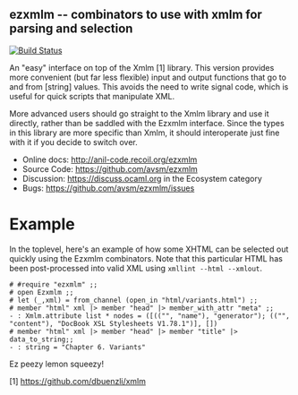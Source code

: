 ## ezxmlm -- combinators to use with xmlm for parsing and selection

[![Build Status](https://travis-ci.org/avsm/ezxmlm.svg?branch=master)](https://travis-ci.org/avsm/ezxmlm)

An "easy" interface on top of the Xmlm [1] library.  This version provides more
convenient (but far less flexible) input and output functions that go to and
from [string] values.  This avoids the need to write signal code, which is
useful for quick scripts that manipulate XML.
   
More advanced users should go straight to the Xmlm library and use it directly,
rather than be saddled with the Ezxmlm interface.  Since the types in this
library are more specific than Xmlm, it should interoperate just fine with it
if you decide to switch over.

* Online docs: <http://anil-code.recoil.org/ezxmlm>
* Source Code: <https://github.com/avsm/ezxmlm>
* Discussion: <https://discuss.ocaml.org> in the Ecosystem category
* Bugs: <https://github.com/avsm/ezxmlm/issues>

# Example

In the toplevel, here's an example of how some XHTML can be selected out
quickly using the Ezxmlm combinators.  Note that this particular HTML has
been post-processed into valid XML using `xmllint --html --xmlout`.

```
# #require "ezxmlm" ;;
# open Ezxmlm ;;
# let (_,xml) = from_channel (open_in "html/variants.html") ;;
# member "html" xml |> member "head" |> member_with_attr "meta" ;;
- : Xmlm.attribute list * nodes = ([(("", "name"), "generator"); (("", "content"), "DocBook XSL Stylesheets V1.78.1")], [])
# member "html" xml |> member "head" |> member "title" |> data_to_string;;
- : string = "Chapter 6. Variants"                                                                                                                                                                                                                                                                                          
```

Ez peezy lemon squeezy!

[1] https://github.com/dbuenzli/xmlm
